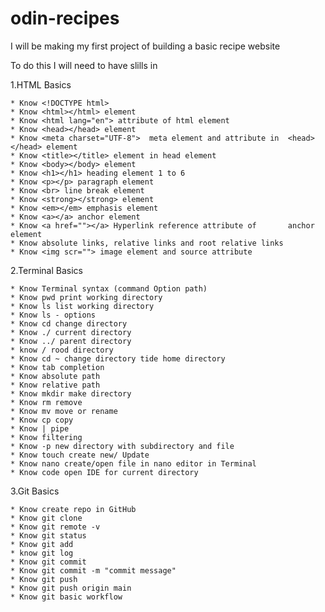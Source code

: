 # odin-recipes

I will be making my first project of building a basic recipe website

To do this I will need to have slills in 

1.HTML Basics

    * Know <!DOCTYPE html>
    * Know <html></html> element
    * Know <html lang="en"> attribute of html element
    * Know <head></head> element
    * Know <meta charset="UTF-8">  meta element and attribute in  <head></head> element
    * Know <title></title> element in head element
    * Know <body></body> element
    * Know <h1></h1> heading element 1 to 6
    * Know <p></p> paragraph element
    * Know <br> line break element
    * Know <strong></strong> element
    * Know <em></em> emphasis element
    * Know <a></a> anchor element
    * Know <a href=""></a> Hyperlink reference attribute of       anchor element
    * Know absolute links, relative links and root relative links
    * Know <img scr=""> image element and source attribute

2.Terminal Basics

    * Know Terminal syntax (command Option path)
    * Know pwd print working directory
    * Know ls list working directory
    * Know ls - options
    * Know cd change directory
    * Know ./ current directory
    * Know ../ parent directory
    * know / rood directory
    * Know cd ~ change directory tide home directory
    * Know tab completion
    * Know absolute path
    * Know relative path
    * Know mkdir make directory
    * Know rm remove
    * Know mv move or rename
    * Know cp copy
    * Know | pipe
    * Know filtering
    * Know -p new directory with subdirectory and file
    * Know touch create new/ Update
    * Know nano create/open file in nano editor in Terminal
    * Know code open IDE for current directory

 3.Git Basics
 
    * Know create repo in GitHub
    * Know git clone
    * Know git remote -v
    * Know git status
    * Know git add
    * know git log
    * Know git commit
    * Know git commit -m "commit message"
    * Know git push
    * Know git push origin main
    * Know git basic workflow 
